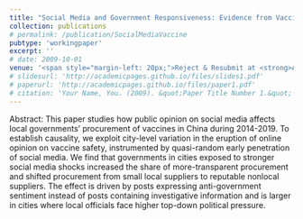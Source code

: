 ```yaml
---
title: "Social Media and Government Responsiveness: Evidence from Vaccine Procurement in China (with Yanhui Wu)"
collection: publications
# permalink: /publication/SocialMediaVaccine
pubtype: 'workingpaper'
excerpt: ''
# date: 2009-10-01
venue: '<span style="margin-left: 20px;">Reject & Resubmit at <strong>American Economic Review</strong></span>'
# slidesurl: 'http://academicpages.github.io/files/slides1.pdf'
# paperurl: 'http://academicpages.github.io/files/paper1.pdf'
# citation: 'Your Name, You. (2009). &quot;Paper Title Number 1.&quot; <i>Journal 1</i>. 1(1).'
---
```


Abstract: This paper studies how public opinion on social media affects local governments’ procurement of vaccines in China during 2014-2019. To establish causality, we exploit city-level variation in the eruption of online opinion on vaccine safety, instrumented by quasi-random early penetration of social media. We find that governments in cities exposed to stronger social media shocks increased the share of more-transparent procurement and shifted procurement from small local suppliers to reputable nonlocal suppliers. The effect is driven by posts expressing anti-government sentiment instead of posts containing investigative information and is larger in cities where local officials face higher top-down political pressure.